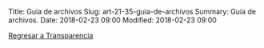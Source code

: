 Title: Guía de archivos
Slug: art-21-35-guia-de-archivos
Summary: Guía de archivos.
Date: 2018-02-23 09:00
Modified: 2018-02-23 09:00


[Regresar a Transparencia]({filename}/transparencia/transparencia.md)
